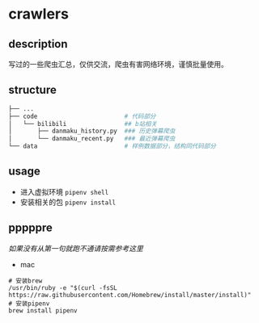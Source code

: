 # crawlers
## description
写过的一些爬虫汇总，仅供交流，爬虫有害网络环境，谨慎批量使用。

## structure
```python
├── ...
├── code                        # 代码部分
│   └── bilibili                ## b站相关
│       ├── danmaku_history.py  ### 历史弹幕爬虫
│       └── danmaku_recent.py   ### 最近弹幕爬虫
└── data                        # 样例数据部分，结构同代码部分
```

## usage
- 进入虚拟环境
`pipenv shell`
- 安装相关的包
`pipenv install`


## pppppre
*如果没有从第一句就跑不通请按需参考这里*
- mac
```shell
# 安装brew
/usr/bin/ruby -e "$(curl -fsSL https://raw.githubusercontent.com/Homebrew/install/master/install)"
# 安装pipenv
brew install pipenv
```


